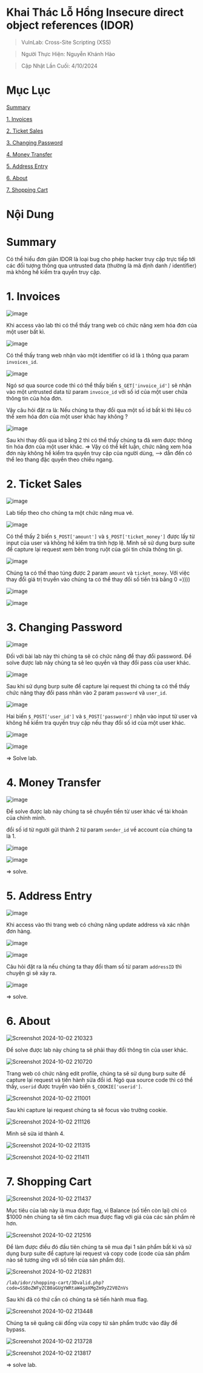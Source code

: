# Khai Thác Lỗ Hổng Insecure direct object references (IDOR)

> VulnLab: Cross-Site Scripting (XSS)

> Người Thực Hiện: Nguyễn Khánh Hào

> Cập Nhật Lần Cuối: 4/10/2024

# Mục Lục

[Summary](#summary)

[1. Invoices](#1.-invoices)

[2. Ticket Sales](#2.-ticket-sales)

[3. Changing Password](#3.-changing-password)

[4. Money Transfer](#4.-monney-transfer)

[5. Address Entry](#5.-address-entry)

[6. About](#6.-abount)

[7. Shopping Cart](#7.-shopping-card)

# Nội Dung

# Summary

Có thể hiểu đơn giản IDOR là loại bug cho phép hacker truy cập trực tiếp tới các đối tượng thông qua untrusted data (thường là mã định danh / identifier) mà không hề kiểm tra quyền truy cập.

# 1. Invoices

![image](https://github.com/user-attachments/assets/7ff7a719-9e49-4f94-807c-228ccf7191ed)

Khi access vào lab thì có thể thấy trang web có chức năng xem hóa đơn của một user bất kì.

![image](https://github.com/user-attachments/assets/a4bd4ef7-d378-4343-8538-b38656c01f5f)

Có thể thấy trang web nhận vào một identifier có id là `1` thông qua param `invoices_id`.

![image](https://github.com/user-attachments/assets/00db5e61-ad15-496f-9142-837d8d72136f)

Ngó sơ qua source code thì có thể thấy biến `$_GET['invoice_id']` sẽ nhận vào một untrusted data từ param `invoice_id` với số id của một user chứa thông tin của hóa đơn.

Vậy câu hỏi đặt ra là: Nếu chúng ta thay đổi qua một số id bất kì thì liệu có thể xem hóa đơn của một user khác hay không ?

![image](https://github.com/user-attachments/assets/763a6816-9241-4ec1-ad7f-d608719dae70)

Sau khi thay đổi qua id bằng 2 thì có thể thấy chúng ta đã xem được thông tin hóa đơn của một user khác. 
=> Vậy có thể kết luận, chức năng xem hóa đơn này không hề kiểm tra quyền truy cập của người dùng, --> dẫn đến có thể leo thang đặc quyền theo chiều ngang.

# 2. Ticket Sales

![image](https://github.com/user-attachments/assets/d521f138-4afe-461a-94ee-6bb878830f8a)

Lab tiếp theo cho chúng ta một chức năng mua vé.

![image](https://github.com/user-attachments/assets/89b91396-93f0-4d58-a9f1-821840632fdc)

Có thể thấy 2 biến `$_POST['amount']` và `$_POST['ticket_money']` được lấy từ input của user và không hề kiểm tra tính hợp lệ. 
Mình sẽ sử dụng burp suite để capture lại request xem bên trong ruột của gói tin chứa thông tin gì.

![image](https://github.com/user-attachments/assets/9ad96fb3-a387-45d2-9b13-5e04f5decac7)

Chúng ta có thể thao túng được 2 param `amount` và `ticket_money`. Với việc thay đổi giá trị truyền vào chúng ta có thể thay đổi số tiền trả bằng 0 =))))

![image](https://github.com/user-attachments/assets/63f486c4-8872-4581-8922-8e1cc8a3b0bd)

![image](https://github.com/user-attachments/assets/2fac17a6-3a4c-4fa8-8bf1-c6f3a84132cf)

# 3. Changing Password

![image](https://github.com/user-attachments/assets/aa8a04d5-914e-4bf9-afdd-da61d9fdc4b7)

Đối với bài lab này thì chúng ta sẽ có chức năng để thay đổi password. Để solve được lab này chúng ta sẽ leo quyền và thay đổi pass của user khác.

![image](https://github.com/user-attachments/assets/5ee4f3e8-4f46-4fd1-8cb8-1a890c5d7bc0)

Sau khi sử dụng burp suite để capture lại request thì chúng ta có thể thấy chức năng thay đổi pass nhân vào 2 param `password` và `user_id`.

![image](https://github.com/user-attachments/assets/1bc7c89a-9a37-4cf4-8536-1ed374c8032d)

Hai biến `$_POST['user_id']` và `$_POST['password']` nhận vào input từ user và không hề kiểm tra quyền truy cập nếu thay đổi số id của một user khác.

![image](https://github.com/user-attachments/assets/bd7ed620-4f6c-4842-b8fe-6da2b446d46d)

![image](https://github.com/user-attachments/assets/33854389-921a-4766-be13-eef2b55a68ea)

=> Solve lab.

# 4.  Money Transfer

![image](https://github.com/user-attachments/assets/b7e32b7c-0eb5-493e-ab7f-2a8d81d678e7)

Để solve được lab này chúng ta sẻ chuyển tiền từ user khác về tài khoản của chính mình.

đổi số id từ người gửi thành 2 từ param `sender_id` về account của chúng ta là 1.

![image](https://github.com/user-attachments/assets/bb7727a5-e762-4150-860b-87361682ba1f)

![image](https://github.com/user-attachments/assets/c7ef7088-c3ac-4c34-9121-c9a00914eec6)

=> solve.

# 5.  Address Entry

![image](https://github.com/user-attachments/assets/03bece58-8692-4674-8763-6c120b7bae45)

Khi access vào thì trang web có chứng năng update address và xác nhận đơn hàng.

![image](https://github.com/user-attachments/assets/4f270359-87cf-475c-88c1-0f6e41b20985)

![image](https://github.com/user-attachments/assets/f4b907f6-6ab7-4e1e-bd7d-d0db611b66d7)

Câu hỏi đặt ra là nếu chúng ta thay đổi tham số từ param `addressID` thì chuyện gì sẽ xảy ra.

![image](https://github.com/user-attachments/assets/cda15ee3-0a3a-4a6d-a1a4-3f0f9765d3af)

=> solve.

# 6. About

![Screenshot 2024-10-02 210323](https://github.com/user-attachments/assets/bf472132-832b-449a-9405-948b8d826f78)

Để solve được lab này chúng ta sẽ phải thay đổi thông tin của user khác.

![Screenshot 2024-10-02 210720](https://github.com/user-attachments/assets/0ee2c0cb-8364-4e5f-8ffa-6bcc9f8ea854)

Trang web có chức năng edit profile, chúng ta sẽ sử dụng burp suite để capture lại request và tiến hành sửa đổi id.
Ngó qua source code thì có thể thấy, `userid` được truyền vào biến `$_COOKIE['userid']`.

![Screenshot 2024-10-02 211001](https://github.com/user-attachments/assets/0f4eb5a6-b1d0-42e0-9d38-15c9c9d7db90)

Sau khi capture lại request chúng ta sẽ focus vào trường cookie.

![Screenshot 2024-10-02 211126](https://github.com/user-attachments/assets/7b747346-e03c-4c5a-909e-9abe88147152)

Mình sẽ sửa id thành 4.

![Screenshot 2024-10-02 211315](https://github.com/user-attachments/assets/c99b7f09-78d5-4746-afb4-7153c374ead2)

![Screenshot 2024-10-02 211411](https://github.com/user-attachments/assets/b77a509c-fe59-491d-acbc-4f4d0eb3e2ff)

# 7. Shopping Cart

![Screenshot 2024-10-02 211437](https://github.com/user-attachments/assets/15cf7124-4099-4c70-8dad-c32b07596239)

Mục tiêu của lab này là mua được flag, vì Balance (số tiền còn lại) chỉ có $1000 nên chúng ta sẽ tìm cách mua được flag với giá của các sản phẩm rẻ hơn.

![Screenshot 2024-10-02 212516](https://github.com/user-attachments/assets/5723378a-dbbc-4c79-86c8-43860ab56b33)

Để làm được điều đó đầu tiên chúng ta sẽ mua đại 1 sản phẩm bất kì và sử dụng burp suite để capture lại request và copy code (code của sản phẩm nào sẽ tương ứng với số tiền của sản phẩm đó).

![Screenshot 2024-10-02 212831](https://github.com/user-attachments/assets/3c85d2db-3611-46a7-a478-84d473967d98)

`/lab/idor/shopping-cart/3Dvalid.php?code=SSBoZWFyZCB0aGUgYWRtaW4gaXMgZm9yZ2V0ZnVs`

Sau khi đã có thứ cần có chúng ta sẽ tiến hành mua flag.

![Screenshot 2024-10-02 213448](https://github.com/user-attachments/assets/5591a5bf-3a0f-4635-b9fe-10e5f1525e7f)

Chúng ta sẽ quăng cái đống vừa copy từ sản phẩm trước vào đây để bypass.

![Screenshot 2024-10-02 213728](https://github.com/user-attachments/assets/a4af5fd4-18c0-417b-91ad-359b42d8d058)

![Screenshot 2024-10-02 213817](https://github.com/user-attachments/assets/86aeb438-639f-44ef-92be-9eb6223e6719)

=> solve lab.
